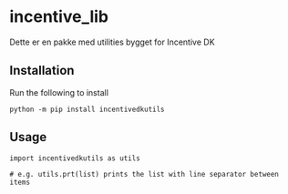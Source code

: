 # incentive_lib
Dette er en pakke med utilities bygget for Incentive DK

## Installation

Run the following to install 
```
python -m pip install incentivedkutils
```

## Usage

```
import incentivedkutils as utils

# e.g. utils.prt(list) prints the list with line separator between items
```


